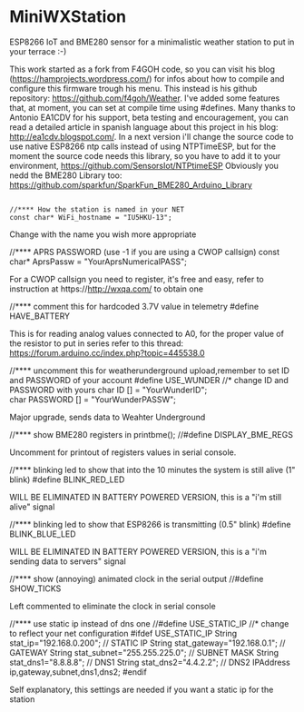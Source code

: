 # MiniWXStation
ESP8266 IoT and BME280 sensor for a minimalistic weather station to put in your terrace :-)

This work started as a fork from F4GOH code, so you can visit his blog (https://hamprojects.wordpress.com/) for infos about
how to compile and configure this firmware trough his menu. This instead is his github repository: https://github.com/f4goh/Weather. I've added some features that, at moment, you can set at compile time using #defines.
Many thanks to Antonio EA1CDV for his support, beta testing and encouragement, you can read a detailed article in spanish language about this project in his blog: http://ea1cdv.blogspot.com/.
In a next version i'll change the source code to use native ESP8266 ntp calls instead of using NTPTimeESP, but for the moment the source code needs this library, so you have to add it to your environment, https://github.com/SensorsIot/NTPtimeESP
Obviously you nedd the BME280 Library too: https://github.com/sparkfun/SparkFun_BME280_Arduino_Library

<code>
//**** How the station is named in your NET
const char* WiFi_hostname = "IU5HKU-13";
</code>

Change with the name you wish more appropriate 

//**** APRS PASSWORD (use -1 if you are using a CWOP callsign)
const char* AprsPassw = "YourAprsNumericalPASS";

For a CWOP callsign you need to register, it's free and easy, refer to
instruction at https://http://wxqa.com/ to obtain one

//**** comment this for hardcoded 3.7V value in telemetry
#define HAVE_BATTERY

This is for reading analog values connected to A0, for the proper value of the resistor to put in series
refer to this thread: https://forum.arduino.cc/index.php?topic=445538.0

//**** uncomment this for weatherunderground upload,remember to set ID and PASSWORD of your account
#define USE_WUNDER
//* change ID and PASSWORD with yours
char ID [] = "YourWunderID";                      
char PASSWORD [] = "YourWunderPASSW";

Major upgrade, sends data to Weahter Underground

//**** show BME280 registers in printbme();
//#define DISPLAY_BME_REGS

Uncomment for printout of registers values in serial console.

//**** blinking led to show that into the 10 minutes the system is still alive (1" blink)
#define BLINK_RED_LED

WILL BE ELIMINATED IN BATTERY POWERED VERSION, this is a "i'm still alive" signal

//**** blinking led to show that ESP8266 is transmitting  (0.5" blink)
#define BLINK_BLUE_LED

WILL BE ELIMINATED IN BATTERY POWERED VERSION, this is a "i'm sending data to servers" signal

//**** show (annoying) animated clock in the serial output 
//#define SHOW_TICKS

Left commented to eliminate the clock in serial console

//**** use static ip instead of dns one
//#define USE_STATIC_IP
//* change to reflect your net configuration
#ifdef USE_STATIC_IP
String stat_ip="192.168.0.200";        // STATIC IP
String stat_gateway="192.168.0.1";     // GATEWAY
String stat_subnet="255.255.225.0";    // SUBNET MASK
String stat_dns1="8.8.8.8";            // DNS1
String stat_dns2="4.4.2.2";            // DNS2
IPAddress ip,gateway,subnet,dns1,dns2;
#endif

Self explanatory, this settings are needed if you want a static ip for the station
